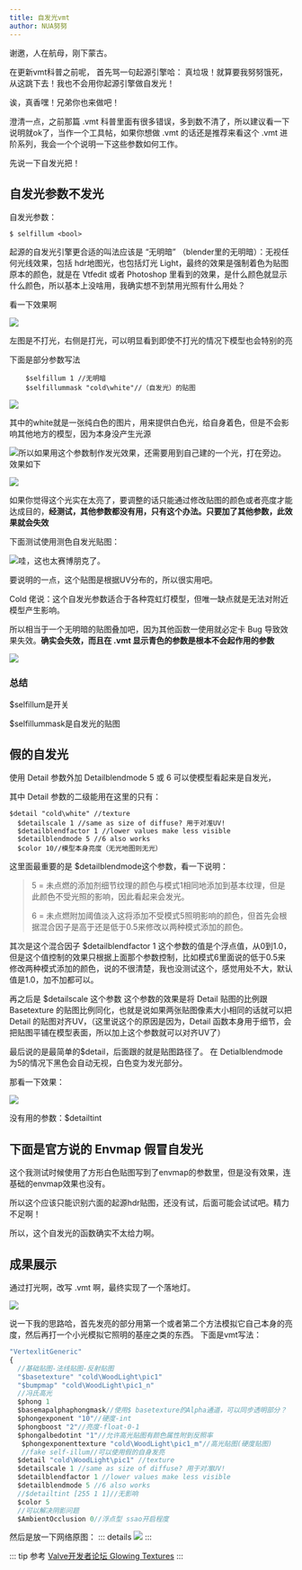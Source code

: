 ```yaml
---
title: 自发光vmt
author: NUA努努
---
```


谢邀，人在航母，刚下蒙古。

在更新vmt科普之前呢，
首先骂一句起源引擎哈：
真垃圾！就算要我努努饿死，从这跳下去！我也不会用你起源引擎做自发光！

诶，真香嘿！兄弟你也来做吧！

澄清一点，之前那篇 .vmt 科普里面有很多错误，多到数不清了，所以建议看一下说明就ok了，当作一个工具帖，如果你想做 .vmt 的话还是推荐来看这个 .vmt 进阶系列，我会一个个说明一下这些参数如何工作。

先说一下自发光把！

## 自发光参数不发光

自发光参数：

```
$ selfillum <bool>
```

起源的自发光引擎更合适的叫法应该是 “无明暗” （blender里的无明暗）：无视任何光线效果，包括 hdr地图光，也包括灯光 Light，最终的效果是强制着色为贴图原本的颜色，就是在 Vtfedit 或者 Photoshop 里看到的效果，是什么颜色就显示什么颜色，所以基本上没啥用，我确实想不到禁用光照有什么用处？

看一下效果啊

![](https://pic.downk.cc/item/5ec259a5c2a9a83be58b60d0.png)

左图是不打光，右侧是打光，可以明显看到即使不打光的情况下模型也会特别的亮

下面是部分参数写法

```
	$selfillum 1 //无明暗
 	$selfillummask "cold\white"//（自发光）的贴图
```

![](https://pic.downk.cc/item/5ec259a5c2a9a83be58b60d6.png)

其中的white就是一张纯白色的图片，用来提供白色光，给自身着色，但是不会影响其他地方的模型，因为本身没产生光源

![](https://pic.downk.cc/item/5ec259a5c2a9a83be58b60dd.png)所以如果用这个参数制作发光效果，还需要用到自己建的一个光，打在旁边。效果如下

![](https://pic.downk.cc/item/5ec259a5c2a9a83be58b60e3.png)

如果你觉得这个光实在太亮了，要调整的话只能通过修改贴图的颜色或者亮度才能达成目的，**经测试，其他参数都没有用，只有这个办法。只要加了其他参数，此效果就会失效**

下面测试使用测色自发光贴图：

![](https://pic.downk.cc/item/5ec259a5c2a9a83be58b60cb.png)哇，这也太赛博朋克了。

要说明的一点，这个贴图是根据UV分布的，所以很实用吧。

Cold 佬说：这个自发光参数适合于各种霓虹灯模型，但唯一缺点就是无法对附近模型产生影响。

所以相当于一个无明暗的贴图叠加吧，因为其他函数一使用就必定卡 Bug 导致效果失效。**确实会失效，而且在 .vmt 显示青色的参数是根本不会起作用的参数**

![](https://pic.downk.cc/item/5ec259abc2a9a83be58b79a3.png)

### 总结
$selfillum是开关

$selfillummask是自发光的贴图


## 假的自发光

使用 Detail 参数外加 Detailblendmode 5 或 6 可以使模型看起来是自发光，

其中 Detail 参数的二级能用在这里的只有：

```
$detail "cold\white" //texture
  $detailscale 1 //same as size of diffuse? 用于对准UV!
  $detailblendfactor 1 //lower values make less visible
  $detailblendmode 5 //6 also works
  $color 10//模型本身亮度（无光地图则无光）
```
这里面最重要的是 $detailblendmode这个参数，看一下说明：

> 5 = 未点燃的添加剂细节纹理的颜色与模式1相同地添加到基本纹理，但是此颜色不受光照的影响，因此看起来会发光。
>
> 6 = 未点燃附加阈值淡入这将添加不受模式5照明影响的颜色，但首先会根据混合因子是高于还是低于0.5来修改以两种模式添加的颜色。

其次是这个混合因子 $detailblendfactor 1
这个参数的值是个浮点值，从0到1.0，但是这个值控制的效果只根据上面那个参数控制，比如模式6里面说的低于0.5来修改两种模式添加的颜色，说的不很清楚，我也没测试这个，感觉用处不大，默认值是1.0，加不加都可以。

再之后是 $detailscale 这个参数
这个参数的效果是将 Detail 贴图的比例跟 Basetexture 的贴图比例同化，也就是说如果两张贴图像素大小相同的话就可以把 Detail 的贴图对齐UV，（这里说这个的原因是因为，Detail 函数本身用于细节，会把贴图平铺在模型表面，所以加上这个参数就可以对齐UV了）

最后说的是最简单的$detail，后面跟的就是贴图路径了。
在 Detialblendmode 为5的情况下黑色会自动无视，白色变为发光部分。


那看一下效果：

![](https://pic.downk.cc/item/5ec259abc2a9a83be58b79a8.png)

没有用的参数：$detailtint


## 下面是官方说的 Envmap 假冒自发光<Badge text="测试失败" type="error"/>

这个我测试时候使用了方形白色贴图写到了envmap的参数里，但是没有效果，连基础的envmap效果也没有。

所以这个应该只能识别六面的起源hdr贴图，还没有试，后面可能会试试吧。精力不足啊！

所以，这个自发光的函数确实不太给力啊。

## 成果展示

通过打光啊，改写 .vmt 啊，最终实现了一个落地灯。

![](https://pic.downk.cc/item/5ec259abc2a9a83be58b79ad.png)

说一下我的思路哈，首先发亮的部分用第一个或者第二个方法模拟它自己本身的亮度，然后再打一个小光模拟它照明的基座之类的东西。
下面是vmt写法：

``` js
"VertexlitGeneric"
{
  //基础贴图-法线贴图-反射贴图
  "$basetexture" "cold\WoodLight\pic1"
  "$bumpmap" "cold\WoodLight\pic1_n"
  //冯氏高光
  $phong 1
  $basemapalphaphongmask//使用$ basetexture的Alpha通道，可以同步透明部分？
  $phongexponent "10"//硬度-int
  $phongboost "2"//亮度-float-0-1
  $phongalbedotint "1"//允许高光贴图有颜色属性附到反照率
   $phongexponenttexture "cold\WoodLight\pic1_m"//高光贴图(硬度贴图)
   //fake self-illum//可以使用假的自身发亮
  $detail "cold\WoodLight\pic1" //texture
  $detailscale 1 //same as size of diffuse? 用于对准UV!
  $detailblendfactor 1 //lower values make less visible
  $detailblendmode 5 //6 also works
  //$detailtint [255 1 1]//无影响
  $color 5
  //可以解决阴影问题
  $AmbientOcclusion 0//浮点型 ssao开启程度
```

然后是放一下网络原图：
::: details
![](https://pic.downk.cc/item/5ec259abc2a9a83be58b79b9.png)
:::

::: tip 
参考 [Valve开发者论坛 Glowing Textures](https://developer.valvesoftware.com/wiki/Glowing_Textures#.24selfillum_textures)
:::
